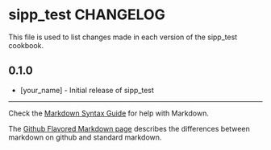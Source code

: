 sipp_test CHANGELOG
===================

This file is used to list changes made in each version of the sipp_test cookbook.

0.1.0
-----
- [your_name] - Initial release of sipp_test

- - -
Check the [Markdown Syntax Guide](http://daringfireball.net/projects/markdown/syntax) for help with Markdown.

The [Github Flavored Markdown page](http://github.github.com/github-flavored-markdown/) describes the differences between markdown on github and standard markdown.
